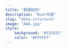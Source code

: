 ```yaml
---
title: "数据结构"
description: "Rust专题"
slug: "data-structure"
image: "AAA.jpg"
style:
    background: "#32CD32"
    color: "#FFFFFF"
---
```

